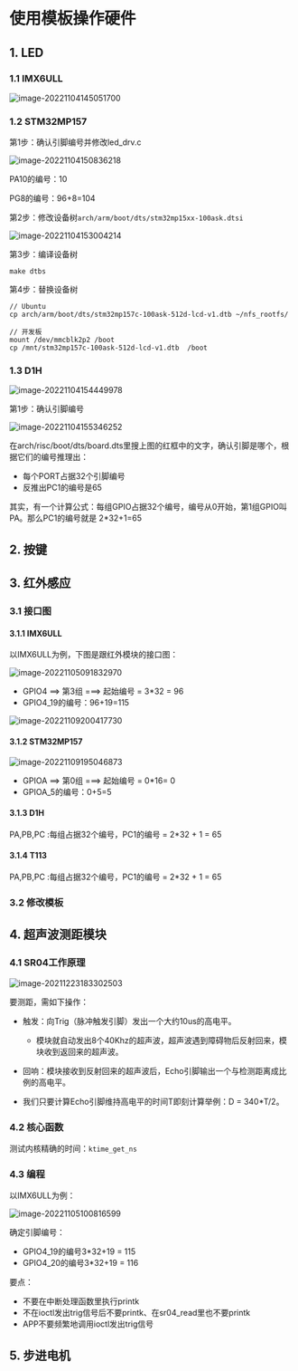 # 使用模板操作硬件

## 1. LED



### 1.1 IMX6ULL

![image-20221104145051700](pic/71_imx6ull_pro_led.png)



### 1.2 STM32MP157

第1步：确认引脚编号并修改led_drv.c

![image-20221104150836218](pic/72_stm32mp157_led.png)



PA10的编号：10

PG8的编号：96+8=104



第2步：修改设备树`arch/arm/boot/dts/stm32mp15xx-100ask.dtsi`

![image-20221104153004214](pic/73_stm32mp157_led_dts.png)



第3步：编译设备树

```shell
make dtbs
```



第4步：替换设备树

```shell
// Ubuntu
cp arch/arm/boot/dts/stm32mp157c-100ask-512d-lcd-v1.dtb ~/nfs_rootfs/

// 开发板
mount /dev/mmcblk2p2 /boot
cp /mnt/stm32mp157c-100ask-512d-lcd-v1.dtb  /boot
```





### 1.3 D1H

![image-20221104154449978](pic/74_d1h_led.png)



第1步：确认引脚编号

![image-20221104155346252](pic/75_d1h_debugfs.png)



在arch/risc/boot/dts/board.dts里搜上图的红框中的文字，确认引脚是哪个，根据它们的编号推理出：

* 每个PORT占据32个引脚编号
* 反推出PC1的编号是65



其实，有一个计算公式：每组GPIO占据32个编号，编号从0开始，第1组GPIO叫PA。那么PC1的编号就是 2*32+1=65



## 2. 按键



## 3. 红外感应

### 3.1 接口图

#### 3.1.1 IMX6ULL

以IMX6ULL为例，下图是跟红外模块的接口图：

![image-20221105091832970](pic/76_imx6ull_extend_j1.png)

* GPIO4 ==> 第3组 ===> 起始编号 = 3*32 = 96
* GPIO4_19的编号：96+19=115

![image-20221109200417730](pic/79_connect_sr501.png)



#### 3.1.2 STM32MP157

![image-20221109195046873](pic/78_STM32MP157_extend_sch.png)



* GPIOA ==> 第0组 ===> 起始编号 = 0*16= 0
* GPIOA_5的编号：0+5=5



#### 3.1.3 D1H

PA,PB,PC :每组占据32个编号，PC1的编号 = 2*32 + 1 = 65



#### 3.1.4 T113

PA,PB,PC :每组占据32个编号，PC1的编号 = 2*32 + 1 = 65



### 3.2 修改模板



## 4. 超声波测距模块

### 4.1 SR04工作原理

![image-20211223183302503](pic/77_sr04_opr.png)

要测距，需如下操作：

* 触发：向Trig（脉冲触发引脚）发出一个大约10us的高电平。
  * 模块就自动发出8个40Khz的超声波，超声波遇到障碍物后反射回来，模块收到返回来的超声波。

* 回响：模块接收到反射回来的超声波后，Echo引脚输出一个与检测距离成比例的高电平。
* 我们只要计算Echo引脚维持高电平的时间T即刻计算举例：D = 340*T/2。



### 4.2 核心函数

测试内核精确的时间：`ktime_get_ns`



### 4.3 编程

以IMX6ULL为例：

![image-20221105100816599](pic/80_sr04_pin.png)

确定引脚编号：

* GPIO4_19的编号3*32+19 = 115
* GPIO4_20的编号3*32+19 = 116



要点：

* 不要在中断处理函数里执行printk
* 不在ioctl发出trig信号后不要printk、在sr04_read里也不要printk
* APP不要频繁地调用ioctl发出trig信号





## 5. 步进电机